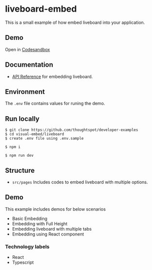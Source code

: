 # liveboard-embed

This is a small example of how embed liveboard into your application.

## Demo

Open in [Codesandbox](https://githubbox.com/thoughtspot/developer-examples/tree/main/visual-embed/liveboard)


## Documentation

- [API Reference](https://developers.thoughtspot.com/docs/embed-liveboard) for embedding liveboard.

## Environment

The `.env` file contains values for runing the demo.

## Run locally

```
$ git clone https://github.com/thoughtspot/developer-examples
$ cd visual-embed/liveboard
$ create .env file using .env.sample
```
```
$ npm i
```
```
$ npm run dev
```

## Structure

- `src/pages` Includes codes to embed liveboard with multiple options.

## Demo

This example includes demos for below scenarios

- Basic Embedding
- Embedding with Full Height
- Embedding liveboard with multiple tabs
- Embedding using React component


### Technology labels

- React
- Typescript
